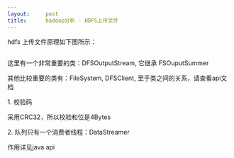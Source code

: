 ```yaml
---
layout:     post
title:      hadoop分析 - HDFS上传文件
---
```

<div id="article_content" class="article_content clearfix csdn-tracking-statistics" data-pid="blog" data-mod="popu_307" data-dsm="post">
								            <link rel="stylesheet" href="https://csdnimg.cn/release/phoenix/template/css/ck_htmledit_views-f76675cdea.css">
						<div class="htmledit_views" id="content_views">
                
<p>hdfs 上传文件原理如下图所示：</p>
<p><img src="https://img-blog.csdn.net/20140417225736609?watermark/2/text/aHR0cDovL2Jsb2cuY3Nkbi5uZXQvZ3lmbHl4/font/5a6L5L2T/fontsize/400/fill/I0JBQkFCMA==/dissolve/70/gravity/SouthEast" alt=""><br></p>
<p>这里有一个非常重要的类：DFSOutputStream, 它继承 FSOuputSummer</p>
<p>其他比较重要的类有：FileSystem, DFSClient, 至于类之间的关系，请查看api文档</p>
<p>1. 校验码</p>
<p>采用CRC32，所以校验和位是4Bytes</p>
<p>2. 队列只有一个消费者线程：DataStreamer </p>
<p>作用详见java api</p>
<p><br></p>
<p><br></p>
            </div>
                </div>